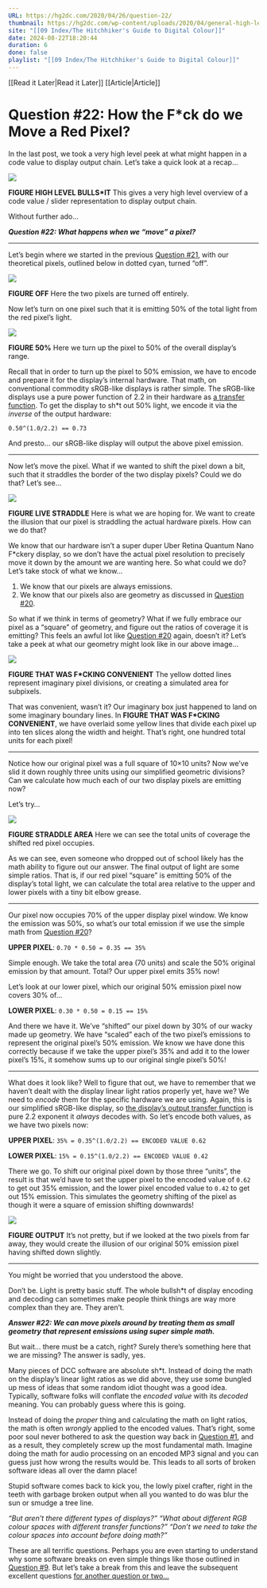 ```yaml
---
URL: https://hg2dc.com/2020/04/26/question-22/
thumbnail: https://hg2dc.com/wp-content/uploads/2020/04/general-high-level-overview-2.png
site: "[[09 Index/The Hitchhiker's Guide to Digital Colour]]"
date: 2024-08-22T18:20:44
duration: 6
done: false
playlist: "[[09 Index/The Hitchhiker's Guide to Digital Colour]]"
---
```

[[Read it Later|Read it Later]] [[Article|Article]] 
# Question #22: How the F*ck do we Move a Red Pixel?

In the last post, we took a very high level peek at what might happen in a code value to display output chain. Let’s take a quick look at a recap…

![](https://hg2dc.com/wp-content/uploads/2020/04/general-high-level-overview-2.png?w=800)

**FIGURE HIGH LEVEL BULLS\*IT** This gives a very high level overview of a code value / slider representation to display output chain.

Without further ado…

***Question #22: What happens when we “move” a pixel?***

---

Let’s begin where we started in the previous [Question #21](https://hg2dc.com/question-21), with our theoretical pixels, outlined below in dotted cyan, turned “off”.

![](https://hg2dc.com/wp-content/uploads/2021/12/two-pixels-large-grid-1.png?w=800)

**FIGURE OFF** Here the two pixels are turned off entirely.

Now let’s turn on one pixel such that it is emitting 50% of the total light from the red pixel’s light.

![](https://hg2dc.com/wp-content/uploads/2021/12/red-pixel-on.png?w=800)

**FIGURE 50%** Here we turn up the pixel to 50% of the overall display’s range.

Recall that in order to turn up the pixel to 50% emission, we have to encode and prepare it for the display’s internal hardware. That math, on conventional commodity sRGB-like displays is rather simple. The sRGB-like displays use a pure power function of 2.2 in their hardware as [a transfer function](https://hg2dc.com/question-6). To get the display to sh\*t out 50% light, we encode it via the *inverse* of the output hardware:

`0.50^(1.0/2.2) == 0.73`

And presto… our sRGB-like display will output the above pixel emission.

---

Now let’s move the pixel. What if we wanted to shift the pixel down a bit, such that it straddles the border of the two display pixels? Could we do that? Let’s see…

![](https://hg2dc.com/wp-content/uploads/2021/12/red-pixel-moved-down-grid-off.png?w=800)

**FIGURE LIVE STRADDLE** Here is what we are hoping for. We want to create the illusion that our pixel is straddling the actual hardware pixels. How can we do that?

We know that our hardware isn’t a super duper Uber Retina Quantum Nano F\*ckery display, so we don’t have the actual pixel resolution to precisely move it down by the amount we are wanting here. So what could we do? Let’s take stock of what we know…

1.  We know that our pixels are always emissions.
2.  We know that our pixels also are geometry as discussed in [Question #20](https://hg2dc.com/question-20).

So what if we think in terms of geometry? What if we fully embrace our pixel as a “square” of geometry, and figure out the ratios of coverage it is emitting? This feels an awful lot like [Question #20](https://hg2dc.com/question-20) again, doesn’t it? Let’s take a peek at what our geometry might look like in our above image…

![](https://hg2dc.com/wp-content/uploads/2021/12/red-pixel-on-moved-down-grid-on.png?w=800)

**FIGURE THAT WAS F\*CKING CONVENIENT** The yellow dotted lines represent imaginary pixel divisions, or creating a simulated area for subpixels.

That was convenient, wasn’t it? Our imaginary box just happened to land on some imaginary boundary lines. In **FIGURE THAT WAS F\*CKING CONVENIENT**, we have overlaid some yellow lines that divide each pixel up into ten slices along the width and height. That’s right, one hundred total units for each pixel!

---

Notice how our original pixel was a full square of 10×10 units? Now we’ve slid it down roughly three units using our simplified geometric divisions? Can we calculate how much each of our two display pixels are emitting now?

Let’s try…

![](https://hg2dc.com/wp-content/uploads/2021/12/descriptive-text-grid-on.png?w=800)

**FIGURE STRADDLE AREA** Here we can see the total units of coverage the shifted red pixel occupies.

As we can see, even someone who dropped out of school likely has the math ability to figure out our answer. The final output of light are some simple ratios. That is, if our red pixel “square” is emitting 50% of the display’s total light, we can calculate the total area relative to the upper and lower pixels with a tiny bit elbow grease.

---

Our pixel now occupies 70% of the upper display pixel window. We know the emission was 50%, so what’s our total emission if we use the simple math from [Question #20](https://hg2dc.com/question-20)?

**UPPER PIXEL**: `0.70 * 0.50 = 0.35 == 35%`

Simple enough. We take the total area (70 units) and scale the 50% original emission by that amount. Total? Our upper pixel emits 35% now!

Let’s look at our lower pixel, which our original 50% emission pixel now covers 30% of…

**LOWER PIXEL**: `0.30 * 0.50 = 0.15 == 15%`

And there we have it. We’ve “shifted” our pixel down by 30% of our wacky made up geometry. We have “scaled” each of the two pixel’s emissions to represent the original pixel’s 50% emission. We know we have done this correctly because if we take the upper pixel’s 35% and add it to the lower pixel’s 15%, it somehow sums up to our original single pixel’s 50%!

---

What does it look like? Well to figure that out, we have to remember that we haven’t dealt with the display linear light ratios properly yet, have we? We need to *encode* them for the specific hardware we are using. Again, this is our simplified sRGB-like display, so [the display’s output transfer function](https://hg2dc.com/question-6) is pure 2.2 exponent it *always* decodes with. So let’s encode both values, as we have two pixels now:

**UPPER PIXEL**: `35% = 0.35^(1.0/2.2) == ENCODED VALUE 0.62`

**LOWER PIXEL**: `15% = 0.15^(1.0/2.2) == ENCODED VALUE 0.42`

There we go. To shift our original pixel down by those three “units”, the result is that we’d have to set the upper pixel to the encoded value of `0.62` to get out 35% emission, and the lower pixel encoded value to `0.42` to get out 15% emission. This simulates the geometry shifting of the pixel as though it were a square of emission shifting downwards!

![](https://hg2dc.com/wp-content/uploads/2021/12/final-red-subpixels.png?w=800)

**FIGURE OUTPUT** It’s not pretty, but if we looked at the two pixels from far away, they would create the illusion of our original 50% emission pixel having shifted down slightly.

---

You might be worried that you understood the above.

Don’t be. Light is pretty basic stuff. The whole bullsh\*t of display encoding and decoding can sometimes make people think things are way more complex than they are. They aren’t.

***Answer #22: We can move pixels around by treating them as small geometry that represent emissions using super simple math.***

But wait… there must be a catch, right? Surely there’s something here that we are missing? The answer is sadly, yes.

Many pieces of DCC software are absolute sh\*t. Instead of doing the math on the display’s linear light ratios as we did above, they use some bungled up mess of ideas that some random idiot thought was a good idea. Typically, software folks will conflate the *encoded value* with its *decoded* meaning. You can probably guess where this is going.

Instead of doing the *proper* thing and calculating the math on light ratios, the math is often *wrongly* applied to the encoded values. That’s right, some poor soul never bothered to ask the question way back in [Question #1](https://hg2dc.com/question-1), and as a result, they completely screw up the most fundamental math. Imagine doing the math for audio processing on an encoded MP3 signal and you can guess just how wrong the results would be. This leads to all sorts of broken software ideas all over the damn place!

Stupid software comes back to kick you, the lowly pixel crafter, right in the teeth with garbage broken output when all you wanted to do was blur the sun or smudge a tree line.

*“But aren’t there different types of displays?” “What about different RGB colour spaces with different transfer functions?” “Don’t we need to take the colour spaces into account before doing math?”*

These are all terrific questions. Perhaps you are even starting to understand why some software breaks on even simple things like those outlined in [Question #9](https://hg2dc.com/question-9). But let’s take a break from this and leave the subsequent excellent questions [for another question or two…](https://hg2dc.com/question-23)

